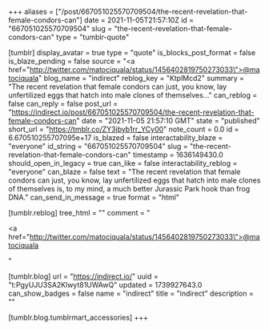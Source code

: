 +++
aliases = ["/post/667051025570709504/the-recent-revelation-that-female-condors-can"]
date = 2021-11-05T21:57:10Z
id = "667051025570709504"
slug = "the-recent-revelation-that-female-condors-can"
type = "tumblr-quote"

[tumblr]
display_avatar = true
type = "quote"
is_blocks_post_format = false
is_blaze_pending = false
source = "<a href=\"http://twitter.com/matociquala/status/1456402819750273033\">@matociquala</a>"
blog_name = "indirect"
reblog_key = "KtplMcd2"
summary = "The recent revelation that female condors can just, you know, lay unfertilized eggs that hatch into male clones of themselves..."
can_reblog = false
can_reply = false
post_url = "https://indirect.io/post/667051025570709504/the-recent-revelation-that-female-condors-can"
date = "2021-11-05 21:57:10 GMT"
state = "published"
short_url = "https://tmblr.co/ZY3jbyb1rr_YCy00"
note_count = 0.0
id = 6.670510255707095e+17
is_blazed = false
interactability_blaze = "everyone"
id_string = "667051025570709504"
slug = "the-recent-revelation-that-female-condors-can"
timestamp = 1636149430.0
should_open_in_legacy = true
can_like = false
interactability_reblog = "everyone"
can_blaze = false
text = "The recent revelation that female condors can just, you know, lay unfertilized eggs that hatch into male clones of themselves is, to my mind, a much better Jurassic Park hook than frog DNA."
can_send_in_message = true
format = "html"

[tumblr.reblog]
tree_html = ""
comment = "<p><a href=\"http://twitter.com/matociquala/status/1456402819750273033\">@matociquala</a></p>"

[tumblr.blog]
url = "https://indirect.io/"
uuid = "t:PgyUJU3SA2Klwyt81UWAwQ"
updated = 1739927643.0
can_show_badges = false
name = "indirect"
title = "indirect"
description = ""

[tumblr.blog.tumblrmart_accessories]
+++
